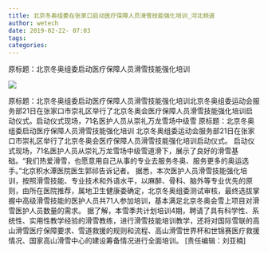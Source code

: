 ```yaml
---
title: 北京冬奥组委在张家口启动医疗保障人员滑雪技能强化培训_河北频道
author: wetech
date: 2019-02-22- 07:03
tags: 
categories: 
---
```

原标题：北京冬奥组委启动医疗保障人员滑雪技能强化培训
<!-- more -->
                
<img align="center" border="0" src="http://p2.ifengimg.com/a/2016/0810/204c433878d5cf9size1_w16_h16.png" />
                
            
原标题：北京冬奥组委启动医疗保障人员滑雪技能强化培训北京冬奥组委运动会服务部21日在张家口市崇礼区举行了北京冬奥会医疗保障人员滑雪技能强化培训启动仪式。启动仪式现场，71名医护人员从崇礼万龙雪场中级雪
原标题：北京冬奥组委启动医疗保障人员滑雪技能强化培训
北京冬奥组委运动会服务部21日在张家口市崇礼区举行了北京冬奥会医疗保障人员滑雪技能强化培训启动仪式。
启动仪式现场，71名医护人员从崇礼万龙雪场中级雪道滑下，展示了良好的滑雪基础。“我们热爱滑雪，也愿意用自己从事的专业去服务冬奥、服务更多的奥运选手。”北京积水潭医院医生郭祁告诉记者。
据悉，本次医护人员滑雪技能强化培训，按照滑雪技能、专业技术和外语水平，以麻醉、骨科、脑外等专业优先的原则，由所在医院推荐，属地卫生健康委确定，北京冬奥组委测试审核，最终选拔掌握中高级滑雪技能的医护人员共71人参加培训，基本满足北京冬奥会雪上项目对滑雪医护人员数量的需求。
据了解，本雪季共计划培训4期，聘请了具有科学性、系统性、实用性教学经验的滑雪教练，进行滑雪技能培训教学，还将对国际雪联的高山滑雪医疗保障要求、雪道救援的规则和流程、高山滑雪世界杯和世锦赛医疗救援情况、国家高山滑雪中心的建设筹备情况进行全面培训。
[责任编辑：刘亚楠]
            

